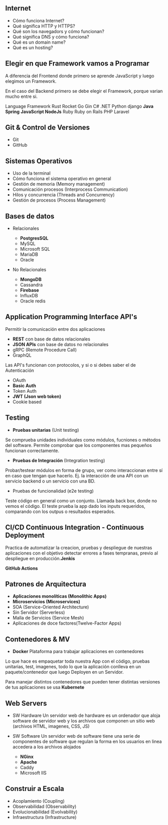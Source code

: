 ## Internet

- Cómo funciona Internet?
- Qué significa HTTP y HTTPS?
- Qué son los navegadors y cómo funcionan?
- Qué significa DNS y cómo funciona?
- Qué es un domain name?
- Qué es un hosting?

## Elegir en que Framework vamos a Programar

A diferencia del Frontend donde primero se aprende JavaScript y luego elegimos un Framework.

En el caso del Backend primero se debe elegir el Framework, porque varian mucho entre si.

Language		Framework
Rust			Rocket
Go				Gin
C#				.NET
Python			django
**Java 			Spring**
**JavaScript	NodeJs**
Ruby			Ruby on Rails
PHP				Laravel

## Git & Control de Versiones

- Git
- GitHub

## Sistemas Operativos
- Uso de la terminal
- Cómo funciona el sistema operativo en general
- Gestión de memoria (Memory management)
- Comunicación procesos (Interprocess Communication)
- Hilos y concurrencia (Threads and Concurrency)
- Gestión de procesos (Process Management)

## Bases de datos

- Relacionales
	- **PostgresSQL**
	- MySQL
	- Microsoft SQL
	- MariaDB
	- Oracle

- No Relacionales
	- **MongoDB**
	- Cassandra
	- **Firebase**
	- InfluxDB
	- Oracle redis

## Application Programming Interface API's

Permitir la comunicación entre dos aplicaciones

- **REST** con base de datos relacionales
- **JSON APIs** con base de datos no relacionales
- gRPC (Remote Procedure Call)
- GraphQL

Las API's funcionan con protocolos, y si o si debes saber el de Autenticación

- OAuth
- **Basic Auth**
- Token Auth
- **JWT (Json web token)**
- Cookie based

## Testing

- **Pruebas unitarias** (Unit testing)

Se comprueba unidades individuales como módulos, fucniones o métodos del software. Permite comprobar que los componentes mas pequeños funcionan correctamente.

- **Pruebas de Integración** (Integration testing)

Probar/testear módulos en forma de grupo, ver como interaccionan entre sí en caso que tengan que hacerlo. Ej. la interacción de una API con un servicio backend o un servicio con una BD.

- Pruebas de funcionalidad (e2e testing)

Teste código en general como un conjunto. Llamada back box, donde no vemos el código. El teste prueba la app dado los inputs requeridos, comparando con los outpus o resultados esperados.

## CI/CD Continuous Integration - Continuous Deployment

Practica de automatizar la creacion, pruebas y despliegue de nuestras aplicaciones con el objetivo detectar errores a fases tempranas, previo al despliegue en producción.**Jenkis**

**GitHub Actions**

## Patrones de Arquitectura
- **Aplicaciones monolíticas (Monolithic Apps)**
- **Microservicios (Microservices)**
- SOA (Service-Oriented Architecture)
- Sin Servidor (Serverless)
- Malla de Servicios (Service Mesh)
- Aplicaciones de doce factores(Twelve-Factor Apps)

## Contenedores & MV
- **Docker**
Plataforma para trabajar aplicaciones en contenedores

Lo que hace es empaquetar toda nuestra App con el código, pruebas unitarias, test, imagenes, todo lo que la aplicación conlleva en un paquete/contenedor que luego Deployen en un Servidor.

Para manejar distintos contenedores que pueden tener distintas versiones de tus aplicaciones se usa **Kubernete**

## Web Servers

- SW Hardware 
Un servidor web de hardware es un ordenador que aloja software de servidor web y los archivos que componen un sitio web (archivos HTML, imagenes, CSS, JS)

- SW Software
Un servidor web de software tiene una serie de componentes de software que regulan la forma en los usuarios en linea accedera a los archivos alojados
	- **NGinx**
	- **Apache**
	- Caddy
	- Microsoft IIS

## Construir a Escala
- Acoplamiento (Coupling)
- Observabilidad (Observability)
- Evolucionabilidad (Evolvability)
- Infraestructura (Infrastructure)


